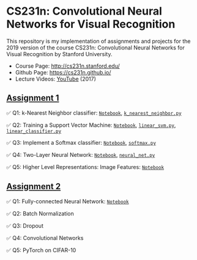 # CS231n: Convolutional Neural Networks for Visual Recognition
This repository is my implementation of assignments and projects for the 2019 version of the course CS231n: Convolutional Neural Networks for Visual Recognition by Stanford University.

- Course Page: http://cs231n.stanford.edu/
- Github Page: https://cs231n.github.io/
- Lecture Videos: [YouTube](https://www.youtube.com/playlist?list=PL3FW7Lu3i5JvHM8ljYj-zLfQRF3EO8sYv) (2017)

## [Assignment 1](https://cs231n.github.io/assignments2019/assignment1/)
✅ Q1: k-Nearest Neighbor classifier: [`Notebook`](https://github.com/chriskhanhtran/cs231n-computer-vision/blob/master/assignment1/knn.ipynb), [`k_nearest_neighbor.py`](https://github.com/chriskhanhtran/cs231n-computer-vision/blob/master/assignment1/cs231n/classifiers/k_nearest_neighbor.py)

✅ Q2: Training a Support Vector Machine: [`Notebook`](https://github.com/chriskhanhtran/cs231n-computer-vision/blob/master/assignment1/svm.ipynb), [`linear_svm.py`](https://github.com/chriskhanhtran/cs231n-computer-vision/blob/master/assignment1/cs231n/classifiers/linear_svm.py), [`linear_classifier.py`](https://github.com/chriskhanhtran/cs231n-computer-vision/blob/master/assignment1/cs231n/classifiers/linear_classifier.py)

✅ Q3: Implement a Softmax classifier: [`Notebook`](https://github.com/chriskhanhtran/cs231n-computer-vision/blob/master/assignment1/softmax.ipynb), [`softmax.py`](https://github.com/chriskhanhtran/cs231n-computer-vision/blob/master/assignment1/cs231n/classifiers/softmax.py)

✅ Q4: Two-Layer Neural Network: [`Notebook`](https://github.com/chriskhanhtran/cs231n-computer-vision/blob/master/assignment1/two_layer_net.ipynb), [`neural_net.py`](https://github.com/chriskhanhtran/cs231n-computer-vision/blob/master/assignment1/cs231n/classifiers/neural_net.py)

✅ Q5: Higher Level Representations: Image Features: [`Notebook`](https://github.com/chriskhanhtran/cs231n-computer-vision/blob/master/assignment1/features.ipynb)

## [Assignment 2](https://cs231n.github.io/assignments2019/assignment2/)
✅ Q1: Fully-connected Neural Network: [`Notebook`](https://github.com/chriskhanhtran/cs231n-computer-vision/blob/master/assignment2/FullyConnectedNets.ipynb)

✅ Q2: Batch Normalization

✅ Q3: Dropout

✅ Q4: Convolutional Networks

✅ Q5: PyTorch on CIFAR-10
